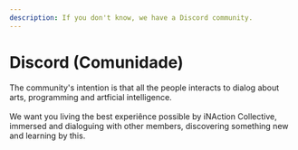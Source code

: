 ```yaml
---
description: If you don't know, we have a Discord community.
---
```


# Discord (Comunidade)

The community's intention is that all the people interacts to dialog about arts, programming and artficial intelligence.\
\
We want you living the best experiênce possible by iNAction Collective, immersed and dialoguing with other members, discovering something new and learning by this.
